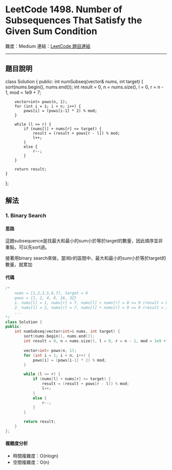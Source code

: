 # LeetCode 1498. Number of Subsequences That Satisfy the Given Sum Condition

難度：Medium
連結：[LeetCode 題目連結](https://leetcode.com/problems/number-of-subsequences-that-satisfy-the-given-sum-condition/description/)

---

## 題目說明
    
class Solution {
public:
    int numSubseq(vector<int>& nums, int target) {
        sort(nums.begin(), nums.end());
        int result = 0, n = nums.size(), l = 0, r = n - 1, mod = 1e9 + 7;
        
        vector<int> pows(n, 1);
        for (int i = 1; i < n; i++) {
            pows[i] = (pows[i-1] * 2) % mod;
        }

        while (l <= r) {
            if (nums[l] + nums[r] <= target) {
                result = (result + pows[r - l]) % mod;
                l++;
            }
            else {
                r--;
            }
        }

        return result;
    }
};

## 解法
### 1. Binary Search
#### 思路

這題subsequence是找最大和最小的sum小於等於target的數量，因此順序並非重點，可以先sort過。

接著用binary search來做，當l和r的區間中，最大和最小的sum小於等於target的數量，就累加

#### 代碼
```c++
/*
    nums = [1,2,3,5,6,7], target = 9
    pows = {1, 2, 4, 8, 16, 32}
    1. nums[l] = 1, nums[r] = 7, nums[l] + nums[r] = 8 <= 9 (result = 0 + 32 = 32)      // 2,3,5,6,7任選
    2. nums[l] = 2, nums[r] = 7, nums[l] + nums[r] = 9 == 9 (result = 32 + 16 = 32)     // 上次的加這次3,5,6,7任選
    ...
*/
class Solution {
public:
    int numSubseq(vector<int>& nums, int target) {
        sort(nums.begin(), nums.end());
        int result = 0, n = nums.size(), l = 0, r = n - 1, mod = 1e9 + 7;
        
        vector<int> pows(n, 1);
        for (int i = 1; i < n; i++) {
            pows[i] = (pows[i-1] * 2) % mod;
        }

        while (l <= r) {
            if (nums[l] + nums[r] <= target) {
                result = (result + pows[r - l]) % mod;
                l++;
            }
            else {
                r--;
            }
        }

        return result;
    }
};
```

#### 複雜度分析

- 時間複雜度：O(nlogn)
- 空間複雜度：O(n)